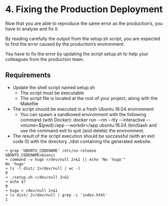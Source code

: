 # 4. Fixing the Production Deployment
Now that you are able to reproduce the same error as the production’s, you have to analyse and fix it.

By reading carefully the output from the setup.sh script, you are expected to find the error caused by the production’s environment.

You have to fix the error by updating the script setup.sh to help your colleagues from the production team.
## Requirements
- Update the shell script named setup.sh
    - The script must be executable
    - The script file is located at the root of your project, along with the Makefile
- The script should be executed in a fresh Ubuntu 18.04 environment
    - You can spawn a sandboxed environment with the following command (with Docker): docker run --rm --tty --interactive --volume=$(pwd):/app --workdir=/app ubuntu:18.04 /bin/bash and use the command exit to quit (and delete) the environment.
- The result of the script execution should be successful (with an exit code 0) with the directory ./dist containing the generated website.

```
➜ grep 'UBUNTU_CODENAME' /etc/os-release
UBUNTU_CODENAME=bionic
➜ command -v hugo >/dev/null 2>&1 || echo "No 'hugo'"
No 'hugo'
➜ ls -l dist/ 2>/dev/null | wc -l
0
➜ ./setup.sh >/dev/null 2>&1
➜ echo $?
0
➜ hugo > /dev/null 2>&1
➜ ls dist/ 2>/dev/null | grep -c 'index.html'
1
```